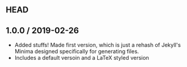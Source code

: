 ## HEAD

## 1.0.0 / 2019-02-26

* Added stuffs! Made first version, which is just a rehash of Jekyll's Minima
designed specifically for generating files.
* Includes a default versoin and a LaTeX styled version
